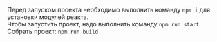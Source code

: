 Перед запуском проекта необходимо выполнить команду `npm i` для установки модулей реакта.  
Чтобы запустить проект, надо выполнить команду `npm run start`. 
Собрать проект: `npm run build`